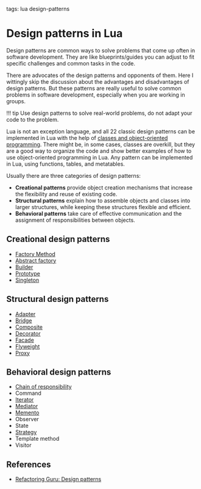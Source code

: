 <!-- Description: List of 22 classical design patterns implemented in Lua programming languages. Learn design patterns in Lua. -->

tags: lua design-patterns

# Design patterns in Lua

Design patterns are common ways to solve problems that come up often in software development.
They are like blueprints/guides you can adjust to fit specific challenges and common tasks in the code.

There are advocates of the design patterns and opponents of them. Here I wittingly skip the discussion
about the advantages and disadvantages of design patterns. But these patterns are really useful to solve
common problems in software development, especially when you are working in groups.

!!! tip
    Use design patterns to solve real-world problems, do not adapt your code to the problem.

Lua is not an exception language, and all 22 classic design patterns can be implemented in Lua with
the help of [classes and object-oriented programming](/post/object-oriented-programming-in-lua.html).
There might be, in some cases, classes are overkill, but they are a good way to organize the code and show better
examples of how to use object-oriented programming in Lua. Any pattern can be implemented in Lua, using functions,
tables, and metatables.

Usually there are three categories of design patterns:

- **Creational patterns** provide object creation mechanisms that increase the flexibility and
  reuse of existing code.
- **Structural patterns** explain how to assemble objects and classes into larger structures, while keeping these structures flexible and efficient.
- **Behavioral patterns** take care of effective communication and the assignment of responsibilities between objects.

## Creational design patterns

- [Factory Method](/post/design-pattern-factory-method.html)
- [Abstract factory](/post/design-pattern-abstract-factory.html)
- [Builder](/post/design-pattern-builder.html)
- [Prototype](/post/design-pattern-prototype.html)
- [Singleton](/post/design-pattern-singleton.html)

## Structural design patterns

- [Adapter](/post/design-pattern-adapter.html)
- [Bridge](/post/design-pattern-bridge.html)
- [Composite](/post/design-pattern-composite.html)
- [Decorator](/post/design-pattern-decorator.html)
- [Facade](/post/design-pattern-facade.html)
- [Flyweight](/post/design-pattern-flyweight.html)
- [Proxy](/post/design-pattern-proxy.html)

## Behavioral design patterns

- [Chain of responsibility](/post/design-pattern-chain-of-responsibility.html)
- Command
- [Iterator](/post/design-pattern-iterator.html)
- [Mediator](/post/design-pattern-mediator.html)
- [Memento](/post/design-pattern-memento.html)
- Observer
- State
- [Strategy](/post/design-pattern-strategy.html)
- Template method
- Visitor

## References

- [Refactoring Guru: Design patterns](https://refactoring.guru/design-patterns/)
